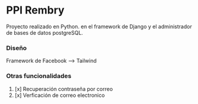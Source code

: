 # PPI Rembry

Proyecto realizado en Python. en el framework de Django y el administrador de bases de datos postgreSQL.

### Diseño

Framework de Facebook --> Tailwind

### Otras funcionalidades

1. [x] Recuperación contraseña por correo
1. [x] Verficación de correo electronico


